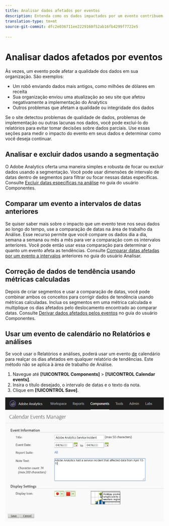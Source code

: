 ```yaml
---
title: Analisar dados afetados por eventos
description: Entenda como os dados impactados por um evento contribuem para a qualidade geral dos dados.
translation-type: tm+mt
source-git-commit: dfc2e036711ee2229160f52ab16fb4299f7722e5

---
```



# Analisar dados afetados por eventos

Às vezes, um evento pode afetar a qualidade dos dados em sua organização. São exemplos:

* Um robô enviando dados mais antigos, como milhões de dólares em receita
* Sua organização enviou uma atualização ao seu site que afetou negativamente a implementação do Analytics
* Outros problemas que afetam a qualidade ou integridade dos dados

Se o site detectou problemas de qualidade de dados, problemas de implementação ou outras lacunas nos dados, você pode excluí-lo do relatórios para evitar tomar decisões sobre dados parciais. Use essas seções para medir o impacto do evento em seus dados e determinar como você deseja continuar.

## Analisar e excluir dados usando a segmentação

O Adobe Analytics oferta uma maneira simples e robusta de focar ou excluir dados usando a segmentação. Você pode usar dimensões de intervalo de datas dentro de segmentos para filtrar ou focar nessas datas específicas. Consulte [Excluir datas específicas na análise](/help/components/c-segmentation/use-cases/exclude-date-range.md) no guia do usuário Componentes.

## Comparar um evento a intervalos de datas anteriores

Se quiser saber mais sobre o impacto que um evento teve nos seus dados ao longo do tempo, use a comparação de datas na área de trabalho da Análise. Esse recurso permite que você compare os dados dia a dia, semana a semana ou mês a mês para ver a comparação com os intervalos anteriores. Você pode então usar essa comparação para determinar o quanto um evento afeta as tendências. Consulte [Comparar datas afetadas por um evento a intervalos](/help/analyze/analysis-workspace/components/calendar-date-ranges/compare-event.md) anteriores no guia do usuário Analisar.

## Correção de dados de tendência usando métricas calculadas

Depois de criar segmentos e usar a comparação de datas, você pode combinar ambos os conceitos para corrigir dados de tendência usando métricas calculadas. Inclua os segmentos em uma métrica calculada e multiplique os dias afetados pelo deslocamento encontrado ao comparar datas. Consulte [Derivar dados afetados pelos eventos](/help/components/c-calcmetrics/cm-events.md) no guia do usuário Componentes.

## Usar um evento de calendário no Relatórios e análises

Se você usar o Relatórios e análises, poderá usar um evento [de](/help/components/t-calendar-event.md) calendário para realçar os dias afetados em qualquer relatório de tendências. Este método não se aplica à área de trabalho de Análise.

1. Navegue até **[!UICONTROL Components]** > **[!UICONTROL Calendar events]**.
2. Insira o título desejado, o intervalo de datas e o texto da nota.
3. Clique em **[!UICONTROL Save]**.

![evento do calendário](assets/exclude_calendar_event.jpg)

